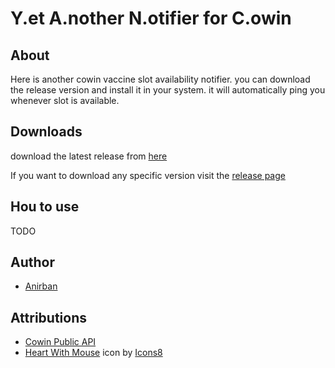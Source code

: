 # Y.et A.nother N.otifier for C.owin

## About

Here is another cowin vaccine slot availability notifier.
you can download the release version and install it in your system. it will automatically ping you whenever slot is available.

## Downloads
download the latest release from [here](https://github.com/thecodacus/covid-vaccine-slot-notifier-india/releases/latest)

If you want to download any specific version visit the [release page](https://github.com/thecodacus/covid-vaccine-slot-notifier-india/releases)

## Hou to use

TODO

## Author

-   [Anirban](thecodacus@gmail.com)

## Attributions

-   [Cowin Public API](https://apisetu.gov.in/public/api/cowin#/Appointment%20Availability%20APIs/findByPin)
-   [Heart With Mouse]("https://icons8.com/icon/43960/heart-with-mouse") icon by [Icons8]("https://icons8.com")

